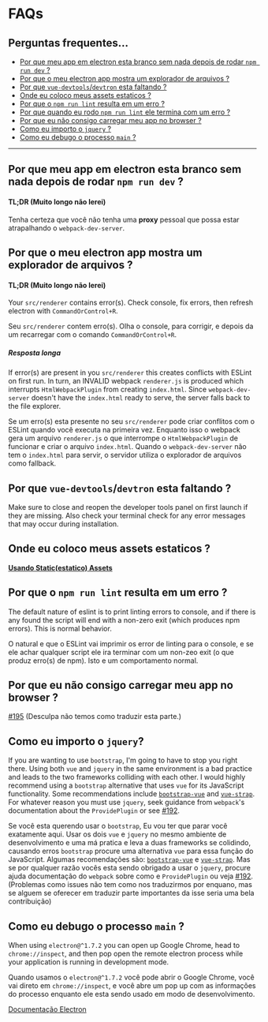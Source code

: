 # FAQs
## Perguntas frequentes...

* [Por que meu app em electron esta branco sem nada depois de rodar `npm run dev` ?](#why-is-my-electron-app-blank-after-running-npm-run-dev)
* [Por que o meu electron app mostra um explorador de arquivos ?](#why-does-my-electron-app-show-a-file-explorer)
* [Por que `vue-devtools`/`devtron` esta faltando ?](#why-is-vue-devtoolsdevtron-missing)
* [Onde eu coloco meus assets estaticos ?](#where-do-i-put-static-assets)
* [Por que o `npm run lint` resulta em um erro ?](#why-did-npm-run-lint-end-with-an-error)
* [Por que quando eu rodo `npm run lint` ele termina com um erro ?](#why-did-npm-run-lint-end-with-an-error)
* [Por que eu não consigo carregar meu app  no browser ?](#why-cant-i-load-my-app-in-a-web-browser)
* [Como eu importo o `jquery` ?](#how-do-import-jquery)
* [Como eu debugo o processo `main` ?](#how-can-i-debug-the-main-process)

---

## Por que meu app em electron esta branco sem nada depois de rodar `npm run dev` ?

#### TL;DR (Muito longo não lerei)

Tenha certeza que você não tenha uma **proxy** pessoal que possa estar atrapalhando o `webpack-dev-server`.

## Por que o meu electron app mostra um explorador de arquivos ?

#### TL;DR (Muito longo não lerei)

Your `src/renderer` contains error\(s\). Check console, fix errors, then refresh electron with `CommandOrControl+R`.

Seu `src/renderer` contem erro\(s\). Olha o console, para corrigir, e depois da um recarregar com o comando `CommandOrControl+R`.

##### Resposta longa

If error\(s\) are present in you `src/renderer` this creates conflicts with ESLint on first run. In turn, an INVALID webpack `renderer.js` is produced which interrupts `HtmlWebpackPlugin` from creating `index.html`. Since `webpack-dev-server` doesn't have the `index.html` ready to serve, the server falls back to the file explorer.

Se um erro\(s\) esta presente no seu `src/renderer` pode criar conflitos com o ESLint quando você executa na primeira vez. Enquanto isso o webpack gera um arquivo `renderer.js` o que interrompe o `HtmlWebpackPlugin` de funcionar e criar o arquivo `index.html`. Quando o `webpack-dev-server` não tem o `index.html` para servir, o servidor utiliza o explorador de arquivos como fallback.

## Por que `vue-devtools`/`devtron` esta faltando ?

Make sure to close and reopen the developer tools panel on first launch if they are missing. Also check your terminal check for any error messages that may occur during installation.

## Onde eu coloco meus assets estaticos ?

[**Usando Static(estatico) Assets**](/using-static-assets.md)

## Por que o `npm run lint` resulta em um erro ?

The default nature of eslint is to print linting errors to console, and if there is any found the script will end with a non-zero exit \(which produces npm errors\). This is normal behavior.

O natural e que o ESLint vai imprimir os error de linting para o console, e se ele achar qualquer script ele ira terminar com um non-zeo exit \(o que produz erro\(s\) de npm\). Isto e um comportamento normal.

## Por que eu não consigo carregar meu app  no browser ?

[\#195](https://github.com/SimulatedGREG/electron-vue/issues/195) (Desculpa não temos como traduzir esta parte.)

## Como eu importo o `jquery`?

If you are wanting to use `bootstrap`, I'm going to have to stop you right there. Using both `vue` and `jquery` in the same environment is a bad practice and leads to the two frameworks colliding with each other. I would highly recommend using a `bootstrap` alternative that uses `vue` for its JavaScript functionality. Some recommendations include [`bootstrap-vue`](https://github.com/bootstrap-vue/bootstrap-vue) and [`vue-strap`](https://github.com/yuche/vue-strap). For whatever reason you must use `jquery`, seek guidance from `webpack`'s documentation about the `ProvidePlugin` or see [\#192](https://github.com/SimulatedGREG/electron-vue/issues/192).

Se você esta querendo usar o `bootstrap`, Eu vou ter que parar você exatamente aqui. Usar os dois `vue` e `jquery` no mesmo ambiente de desenvolvimento e uma má pratica e leva a duas frameworks se colidindo, causando erros `bootstrap` procure uma alternativa `vue` para essa função do JavaScript. Algumas recomendações são:  [`bootstrap-vue`](https://github.com/bootstrap-vue/bootstrap-vue) e [`vue-strap`](https://github.com/yuche/vue-strap). Mas se por qualquer razão vocês esta sendo obrigado a usar o  `jquery`, procure ajuda documentação do `webpack` sobre como e `ProvidePlugin` ou veja [\#192](https://github.com/SimulatedGREG/electron-vue/issues/192). (Problemas como issues não tem como nos traduzirmos por enquano, mas se alguem se oferecer em traduzir parte importantes da isse seria uma bela contribuição)

## Como eu debugo o processo `main` ?

When using `electron@^1.7.2` you can open up Google Chrome, head to `chrome://inspect`, and then pop open the remote electron process while your application is running in development mode.

Quando usamos o `electron@^1.7.2` você pode abrir o Google Chrome, você vai direto em `chrome://inspect`, e você abre um pop up com as informações do processo enquanto ele esta sendo usado em modo de desenvolvimento.

[Documentação Electron](https://github.com/electron/electron/blob/master/docs/tutorial/debugging-main-process.md)
